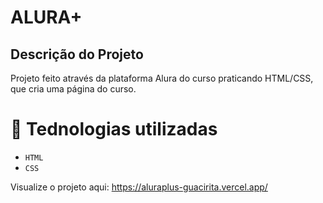 # ALURA+

## Descrição do Projeto
<p>Projeto feito através da plataforma Alura do curso praticando HTML/CSS, que cria uma página do curso.</p>

# :hammer: Tednologias utilizadas
* `HTML`
* `CSS`

Visualize o projeto aqui: https://aluraplus-guacirita.vercel.app/
